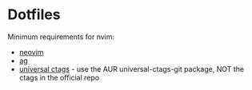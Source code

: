 # Dotfiles

Minimum requirements for nvim:

* [neovim](https://github.com/neovim/neovim)
* [ag](https://github.com/ggreer/the_silver_searcher)
* [universal ctags](https://github.com/universal-ctags/ctags) - use the AUR universal-ctags-git package, NOT the ctags in the official repo

